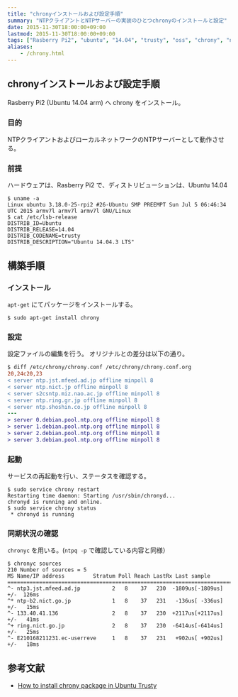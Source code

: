 ```yaml
---
title: "chronyインストールおよび設定手順"
summary: "NTPクライアントとNTPサーバーの実装のひとつchronyのインストールと設定"
date: 2015-11-30T18:00:00+09:00
lastmod: 2015-11-30T18:00:00+09:00
tags: ["Rasberry Pi2", "ubuntu", "14.04", "trusty", "oss", "chrony", "ntp"]
aliases:
    - /chrony.html
---
```


## chronyインストールおよび設定手順
Rasberry Pi2 (Ubuntu 14.04 arm) へ chrony をインストール。


### 目的
NTPクライアントおよびローカルネットワークのNTPサーバーとして動作させる。



### 前提

ハードウェアは、Rasberry Pi2 で、ディストリビューションは、Ubuntu 14.04

```console
$ uname -a
Linux ubuntu 3.18.0-25-rpi2 #26-Ubuntu SMP PREEMPT Sun Jul 5 06:46:34 UTC 2015 armv7l armv7l armv7l GNU/Linux
$ cat /etc/lsb-release
DISTRIB_ID=Ubuntu
DISTRIB_RELEASE=14.04
DISTRIB_CODENAME=trusty
DISTRIB_DESCRIPTION="Ubuntu 14.04.3 LTS"
```



## 構築手順

### インストール
`apt-get` にてパッケージをインストールする。

```console
$ sudo apt-get install chrony
```

### 設定
設定ファイルの編集を行う。
オリジナルとの差分は以下の通り。


```diff
$ diff /etc/chrony/chrony.conf /etc/chrony/chrony.conf.org
20,24c20,23
< server ntp.jst.mfeed.ad.jp offline minpoll 8
< server ntp.nict.jp offline minpoll 8
< server s2csntp.miz.nao.ac.jp offline minpoll 8
< server ntp.ring.gr.jp offline minpoll 8
< server ntp.shoshin.co.jp offline minpoll 8
---
> server 0.debian.pool.ntp.org offline minpoll 8
> server 1.debian.pool.ntp.org offline minpoll 8
> server 2.debian.pool.ntp.org offline minpoll 8
> server 3.debian.pool.ntp.org offline minpoll 8
```

### 起動
サービスの再起動を行い、ステータスを確認する。

```console
$ sudo service chrony restart
Restarting time daemon: Starting /usr/sbin/chronyd...
chronyd is running and online.
$ sudo service chrony status
 * chronyd is running
```

### 同期状況の確認
`chronyc` を用いる。(`ntpq -p` で確認している内容と同様）

```console
$ chronyc sources
210 Number of sources = 5
MS Name/IP address         Stratum Poll Reach LastRx Last sample
===============================================================================
^- ntp3.jst.mfeed.ad.jp          2   8    37   230  -1809us[-1809us] +/-  126ms
^* ntp-b2.nict.go.jp             1   8    37   231   -136us[ -336us] +/-   15ms
^- 133.40.41.136                 2   8    37   230  +2117us[+2117us] +/-   41ms
^+ ring.nict.go.jp               2   8    37   230  -6414us[-6414us] +/-   25ms
^- E210168211231.ec-userreve     1   8    37   231   +902us[ +902us] +/-   18ms
```



## 参考文献

- [How to install chrony package in Ubuntu Trusty](https://www.howtoinstall.co/en/ubuntu/trusty/universe/chrony/)
